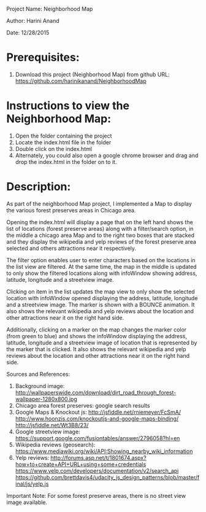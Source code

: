 Project Name: Neighborhood Map

Author: Harini Anand

Date: 12/28/2015

Prerequisites:
==============
1. Download this project (Neighborhood Map) from github
URL: https://github.com/harinikanand/NeighborhoodMap

Instructions to view the Neighborhood Map:
=========================================
1. Open the folder containing the project
2. Locate the index.html file in the folder
3. Double click on the index.html 
4. Alternately, you could also open a google chrome browser 
and drag and drop the index.html in the folder on to it.

Description:
============
As part of the neighborhood Map project, I implemented a Map to display the various forest preserves areas in Chicago area.

Opening the index.html will display a page that on the left hand shows the list of locations (forest preserve areas) along with a filter/search option, in the middle a chicago area Map and to the right two boxes that are stacked and they display the wikipedia and yelp reviews of the forest preserve area selected and others attractions near it respectively.

The filter option enables user to enter characters based on the locations in the list view are filtered. At the same time, the map in the middle is updated to only show the filtered locations along with infoWindow showing address, latitude, longitude and a streetview image.


Clicking on item in the list updates the map view to only show the selected location with infoWindow opened displaying the address, latitude, longitude and a streetview image. The marker is shown with a BOUNCE animation. It also shows the relevant wikipedia and yelp reviews about the location and other attractions near it on the right hand side.

Additionally, clicking on a marker on the map changes the marker color (from green to blue) and shows the infoWindow displaying the address, latitude, longitude and a streetview image of location that is represented by the marker that is clicked. It also shows the relevant wikipedia and yelp reviews about the location and other attractions near it on the right hand side.



Sources and References:
1. Background image: http://wallpaperswide.com/download/dirt_road_through_forest-wallpaper-1280x800.jpg
2. Chicago area forest preserves: google search results
3. Google Maps & Knockout js: http://jsfiddle.net/rniemeyer/FcSmA/
                              http://www.hoonzis.com/knockoutjs-and-google-maps-binding/
                              http://jsfiddle.net/Wt3B8/23/                             
4. Google streetview image: https://support.google.com/fusiontables/answer/2796058?hl=en
5. Wikipedia reviews (geosearch): https://www.mediawiki.org/wiki/API:Showing_nearby_wiki_information
6. Yelp reviews: http://forums.asp.net/t/1801674.aspx?how+to+create+API+URL+using+some+credentials
                 https://www.yelp.com/developers/documentation/v2/search_api
                 https://github.com/brettdavis4/udacity_js_design_patterns/blob/master/final/js/yelp.js

Important Note: For some forest preserve areas, there is no street view image available.